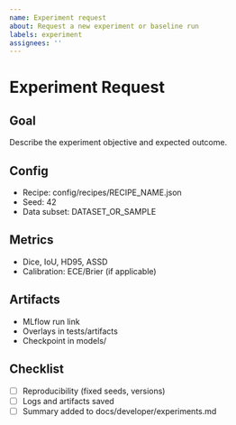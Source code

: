 ```yaml
---
name: Experiment request
about: Request a new experiment or baseline run
labels: experiment
assignees: ''
---
```


# Experiment Request

## Goal

Describe the experiment objective and expected outcome.

## Config

- Recipe: config/recipes/RECIPE_NAME.json
- Seed: 42
- Data subset: DATASET_OR_SAMPLE

## Metrics

- Dice, IoU, HD95, ASSD
- Calibration: ECE/Brier (if applicable)

## Artifacts

- MLflow run link
- Overlays in tests/artifacts
- Checkpoint in models/

## Checklist

- [ ] Reproducibility (fixed seeds, versions)
- [ ] Logs and artifacts saved
- [ ] Summary added to docs/developer/experiments.md
